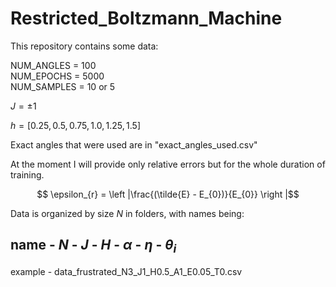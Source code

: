 # Restricted_Boltzmann_Machine
This repository contains some data:

NUM_ANGLES = 100 <br>
NUM_EPOCHS = 5000 <br>
NUM_SAMPLES = 10 or 5 <br>

$J = \pm 1$

$h = [0.25, 0.5, 0.75, 1.0, 1.25, 1.5]$ <br>

Exact angles that were used are in "exact_angles_used.csv"

At the moment I will provide only relative errors but for the whole duration of training.

$$ \epsilon_{r} = \left |\frac{(\tilde{E} - E_{0})}{E_{0}} \right |$$

Data is organized by size $N$ in folders, with names being:<br>
## name - $N$ - $J$ - $H$ - $\alpha$ - $\eta$ - $\theta_{i}$ <br>
example - data_frustrated_N3_J1_H0.5_A1_E0.05_T0.csv
